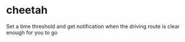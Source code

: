cheetah
=======

Set a time threshold and get notification when the driving route is clear enough for you to go